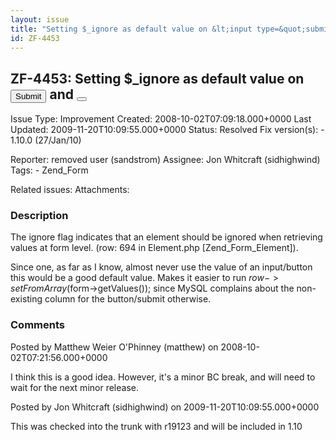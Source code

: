 ```yaml
---
layout: issue
title: "Setting $_ignore as default value on &lt;input type=&quot;submit&quot;&gt; and &lt;button&gt;"
id: ZF-4453
---
```


ZF-4453: Setting $\_ignore as default value on <input type="submit"> and <button>
---------------------------------------------------------------------------------

 Issue Type: Improvement Created: 2008-10-02T07:09:18.000+0000 Last Updated: 2009-11-20T10:09:55.000+0000 Status: Resolved Fix version(s): - 1.10.0 (27/Jan/10)
 
 Reporter:  removed user (sandstrom)  Assignee:  Jon Whitcraft (sidhighwind)  Tags: - Zend\_Form
 
 Related issues: 
 Attachments: 
### Description

The ignore flag indicates that an element should be ignored when retrieving values at form level. (row: 694 in Element.php [Zend\_Form\_Element]).

Since one, as far as I know, almost never use the value of an input/button this would be a good default value. Makes it easier to run $row->setFromArray($form->getValues()); since MySQL complains about the non-existing column for the button/submit otherwise.

 

 

### Comments

Posted by Matthew Weier O'Phinney (matthew) on 2008-10-02T07:21:56.000+0000

I think this is a good idea. However, it's a minor BC break, and will need to wait for the next minor release.

 

 

Posted by Jon Whitcraft (sidhighwind) on 2009-11-20T10:09:55.000+0000

This was checked into the trunk with r19123 and will be included in 1.10

 

 